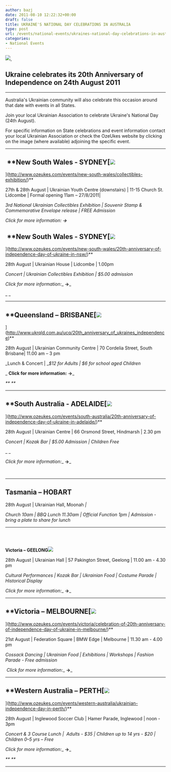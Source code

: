 ```yaml
---
author: bazj
date: 2011-08-10 12:22:32+00:00
draft: false
title: UKRAINE'S NATIONAL DAY CELEBRATIONS IN AUSTRALIA
type: post
url: /events/national-events/ukraines-national-day-celebrations-in-australia/
categories:
- National Events
---
```


[![](http://www.ozeukes.com/wp-content/uploads/2011/08/На-День-Незалежності-України-thumb.jpg)
](http://www.ozeukes.com/wp-content/uploads/2011/08/На-День-Незалежності-України-thumb.jpg)﻿


## **Ukraine celebrates its 20th Anniversary of Independence on 24th August 2011**








* * *






Australia's Ukrainian community will also celebrate this occasion around that date with events in all States.

Join your local Ukrainian Association to celebrate Ukraine's National Day (24th August).   

For specific information on State celebrations and event information contact your local Ukrainian Association or check the OzeUkes website by clicking on the image (where available) adjoining the specific event.






* * *








##  **New South Wales - SYDNEY[![](http://www.ozeukes.com/wp-content/uploads/2011/08/PHILATELIC-EXHIBITION-POSTER-2011-English-72-dpi1.jpg)
](http://www.ozeukes.com/events/new-south-wales/collectibles-exhibition/)**


27th & 28th August | Ukrainian Youth Centre (downstairs) | 11-15 Church St. Lidcombe | Formal opening 11am – 27/8/2011|[](http://www.ozeukes.com/wp-content/uploads/2011/08/PHILATELIC-EXHIBITION-POSTER-2011-English-72-dpi.jpg)

_3rd National Ukrainian Collectibles Exhibition | Souvenir Stamp & Commemorative Envelope release | _FREE Admission__


_Click for more information: **→**_





##  **New South Wales - SYDNEY[![](http://www.ozeukes.com/wp-content/uploads/2011/08/Independence-Day-2011_Sydney.jpg)
](http://www.ozeukes.com/events/new-south-wales/20th-anniversary-of-independence-day-of-ukraine-in-nsw/)**


28th August | Ukrainian House | Lidcombe | 1.00pm

_Concert | Ukrainian Collectibles Exhibition | $5.00 admission_


_Click for more information:__ **→**_


_ _





* * *






## **Queensland – BRISBANE[![](http://www.ozeukes.com/wp-content/uploads/2011/08/Independence-Day-QLD.jpg)
](http://www.ukrqld.com.au/ucq/20th_anniversary_of_ukraines_independence)**


28th August | Ukrainian Community Centre | 70 Cordelia Street, South Brisbane| 11.00 am – 3 pm

_Lunch & Concert | __$12 for Adults | $6 for school aged Children_


_ __Click for more information:__ **→**_




_** **_









* * *








## **South Australia - ADELAIDE[![](http://www.ozeukes.com/wp-content/uploads/2011/08/SA-Independence.jpg)
](http://www.ozeukes.com/events/south-australia/20th-anniversary-of-independence-day-of-ukraine-in-adelaide/)**


28th August | Ukrainian Centre | 66 Orsmond Street, Hindmarsh | 2.30 pm

_Concert | Kozak Bar | $5.00 Admission | Children Free_


_ _




_Click for more information:__ **→**_




 









* * *








## **Tasmania – HOBART**


28th August | Ukrainian Hall, Moonah _|_

_Church 10am | BBQ Lunch 11.30am | Official Function 1pm | Admission - bring a plate to share for lunch_






* * *








## 


 


**Victoria – GEELONG[![](http://www.ozeukes.com/wp-content/uploads/2011/08/nezaleznist-geelong.jpg)
](http://www.ozeukes.com/events/victoria/20th-anniversary-of-independence-day-of-ukraine-in-geelong/)**


28th August | Ukrainian Hall | 57 Pakington Street, Geelong | 11.00 am - 4.30 pm  

_Cultural Performances | Kozak Bar | Ukrainian Food | Costume Parade | Historical Display_


_Click for more information:__ **→**_









* * *








## **Victoria – MELBOURNE[![](http://www.ozeukes.com/wp-content/uploads/2011/08/Independence-Day-2011_Melbourne.jpg)
](http://www.ozeukes.com/events/victoria/celebration-of-20th-anniversary-of-independence-day-of-ukraine-in-melbourne/)**


21st August | Federation Square | BMW Edge | Melbourne | 11.30 am - 4.00 pm

_Cossack Dancing | Ukrainian Food | Exhibitions | Workshops | Fashion Parade - Free admission_


 _Click for more information:__ **→**_









* * *








## **Western Australia – PERTH[![](http://www.ozeukes.com/wp-content/uploads/2011/08/Independence-Day-WA.jpg)
](http://www.ozeukes.com/events/western-australia/ukrainian-independence-day-in-perth/)**


28th August | Inglewood Soccer Club | Hamer Parade, Inglewood | noon - 3pm

_Concert & 3 Course Lunch |  Adults - $35 | Children up to 14 yrs - $20 | Children 0–5 yrs – Free_





_Click for more information:__ **→**_




_** **_












* * *




